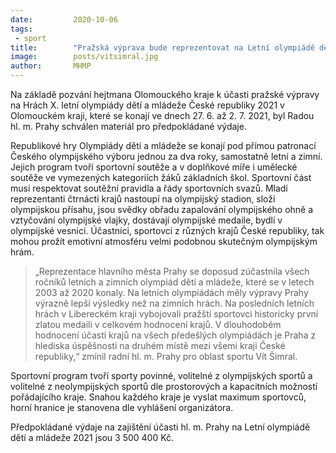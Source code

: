 ```yaml
---
date:         2020-10-06
tags:         
 - sport
title:        "Pražská výprava bude reprezentovat na Letní olympiádě dětí a mládeže 2021"
image: 	      posts/vitsimral.jpg
author:       MHMP
---
```


Na základě pozvání hejtmana Olomouckého kraje k účasti pražské výpravy na Hrách X. letní olympiády dětí a mládeže České republiky 2021 v Olomouckém kraji, které se konají ve dnech 27. 6. až 2. 7. 2021, byl Radou hl. m. Prahy schválen materiál pro předpokládané výdaje.

Republikové hry Olympiády dětí a mládeže se konají pod přímou patronací Českého olympijského výboru jednou za dva roky, samostatně letní a zimní. Jejich program tvoří sportovní soutěže a v doplňkové míře i umělecké soutěže ve vymezených kategoriích žáků základních škol. Sportovní část musí respektovat soutěžní pravidla a řády sportovních svazů. Mladí reprezentanti čtrnácti krajů nastoupí na olympijský stadion, složí olympijskou přísahu, jsou svědky obřadu zapalování olympijského ohně a vztyčování olympijské vlajky, dostávají olympijské medaile, bydlí v olympijské vesnici. Účastníci, sportovci z různých krajů České republiky, tak mohou prožít emotivní atmosféru velmi podobnou skutečným olympijským hrám.

> „Reprezentace hlavního města Prahy se doposud zúčastnila všech ročníků letních a zimních olympiád dětí a mládeže, které se v letech 2003 až 2020 konaly. Na letních olympiádách měly výpravy Prahy výrazně lepší výsledky než na zimních hrách. Na posledních letních hrách v Libereckém kraji vybojovali pražští sportovci historicky první zlatou medaili v celkovém hodnocení krajů. V dlouhodobém hodnocení účasti krajů na všech předešlých olympiádách je Praha z hlediska úspěšnosti na druhém místě mezi všemi kraji České republiky,“ zmínil radní hl. m. Prahy pro oblast sportu Vít Šimral.

Sportovní program tvoří sporty povinné, volitelné z olympijských sportů a volitelné z neolympijských sportů dle prostorových a kapacitních možností pořádajícího kraje. Snahou každého kraje je vyslat maximum sportovců, horní hranice je stanovena dle vyhlášení organizátora.

Předpokládané výdaje na zajištění účasti hl. m. Prahy na Letní olympiádě dětí a mládeže 2021 jsou 3 500 400 Kč.
